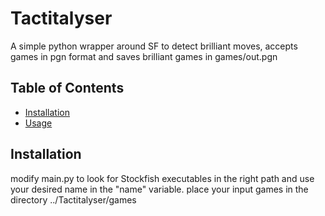 # Tactitalyser

A simple python wrapper around SF to detect brilliant moves, accepts games in pgn format and saves brilliant games in games/out.pgn

## Table of Contents

- [Installation](#installation)
- [Usage](#usage)

## Installation

modify main.py to look for Stockfish executables in the right path and use your desired name in the "name" variable. 
place your input games in the directory ../Tactitalyser/games

